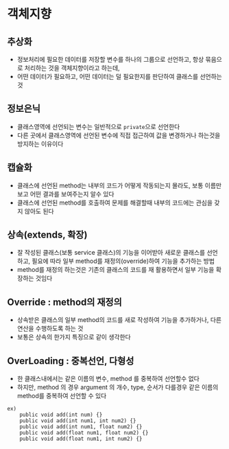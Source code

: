 # 객체지향
## 추상화
* 정보처리에 필요한 데이터를 저장할 변수를 하나의 그룹으로 선언하고,
항상 묶음으로 처리하는 것을 객체지향이라고 하는데,
* 어떤 데이터가 필요하고, 어떤 데이터는 덜 필요한지를 
판단하여 클래스를 선언하는 것

## 정보은닉
* 클래스영역에 선언되는 변수는 일반적으로
```private```으로 선언한다 
* 다른 곳에서 클래스영역에 선언된 변수에 직접 접근하여
값을 변경하거나 하는것을 방지하는 이유이다

## 캡슐화
* 클래스에 선언된 method는 내부의 코드가 어떻게 작동되는지
몰라도, 보통 이름만 보고 어떤 결과를 보여주는지 알수 있다
* 클래스에 선언된 method를 호출하여 문제를 해결할때 내부의 코드에는
관심을 갖지 않아도 된다

## 상속(extends, 확장)
* 잘 작성된 클래스(보통 service 클래스)의 기능을 이어받아
새로운 클래스를 선언하고, 필요에 따라 일부 method를 재정의(override)하여
기능을 추가하는 방법
* method를 재정의 하는것은 기존의 클래스의 코드를 재 활용하면서
일부 기능을 확장하는 것임다 

## Override : method의 재정의
* 상속받은 클래스의 일부 method의 코드를 새로 작성하여
기능을 추가하거나, 다른 연산을 수행하도록 하는 것
* 보통은 상속의 한가지 특징으로 같이 생각한다

## OverLoading : 중복선언, 다형성
* 한 클래스내에서는 같은 이름의 변수, method 를 중복하여 선언할수 없다
* 하지만, method 의 경우 argument 의 개수, type, 순서가 
다를경우 같은 이름의 method를 중복하여 선언할 수 있다

```
ex)
	public void add(int num) {}
	public void add(int num1, int num2) {}
	public void add(int num1, float num2) {}
	public void add(float num1, float num2) {}
	public void add(float num1, int num2) {}

```